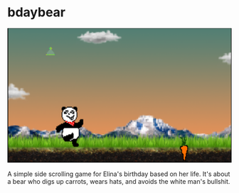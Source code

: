 # bdaybear

![game screenshot](https://raw.githubusercontent.com/Simonmoush/bdaybear/master/screenshot.png)

A simple side scrolling game for Elina's birthday based on her life. It's about a bear who digs up carrots, wears hats, and avoids the white man's bullshit.
